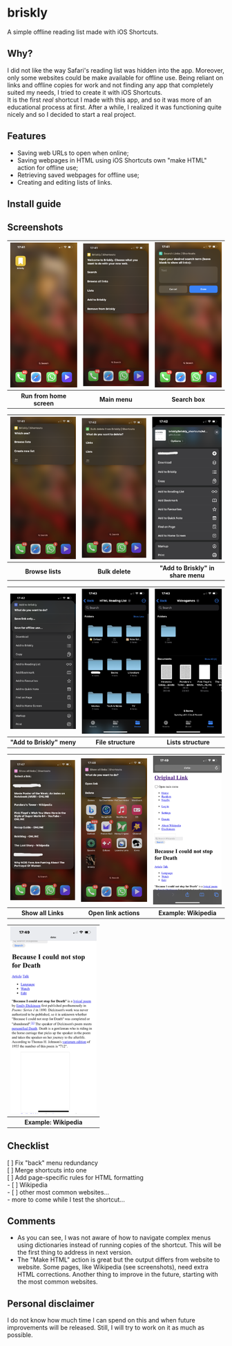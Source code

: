# briskly
A simple offline reading list made with iOS Shortcuts. 

<h2>Why?</h2>
<p>I did not like the way Safari's reading list was hidden into the app. Moreover, only some websites could be make available for offline use. Being reliant on links and offline copies for work and not finding any app that completely suited my needs, I tried to create it with iOS Shortcuts. <br>
It is the first <i>real</i> shortcut I made with this app, and so it was more of an educational process at first. After a while, I realized it was functioning quite nicely and so I decided to start a real project. <br></p>

<h2>Features</h2>
<ul>
 <li>Saving web URLs to open when online;</li>
 <li>Saving webpages in HTML using iOS Shortcuts own "make HTML" action for offline use;</li>
 <li>Retrieving saved webpages for offline use;</li>
 <li>Creating and editing lists of links.</li>
</ul>

## Install guide

<h2>Screenshots</h2>
<table>
 <tr>
  <th><img src="screenshots/IMG_4907.png" width="200"></th>
  <th><img src="screenshots/IMG_4908.png" width="200"></th>
  <th><img src="screenshots/IMG_4909.png" width="200"></th>
 </tr>
 <tr>
 <th>Run from home screen</th>
  <th>Main menu</th>
  <th>Search box</th>
 </tr>
</table>

<table>
  <tr>
  <th><img src="screenshots/IMG_4910.png" width="200"></th>
  <th><img src="screenshots/IMG_4911.png" width="200"></th>
  <th><img src="screenshots/IMG_4912.png" width="200"></th>
 </tr>
 <tr>
  <th>Browse lists</th>
  <th>Bulk delete</th>
  <th>"Add to Briskly" in share menu</th>
 </tr>
</table>


<table>
 <tr>
  <th><img src="screenshots/IMG_4913.png" width="200"></th>
  <th><img src="screenshots/IMG_4914.png" width="200"></th>
  <th><img src="screenshots/IMG_4915.png" width="200"></th>
 </tr>
 <tr>
  <th>"Add to Briskly" meny</th>
  <th>File structure</th>
  <th>Lists structure</th>
 </tr>
</table>


<table>
 <tr>
 <th><img src="screenshots/IMG_4916.png" width="200"></th>
  <th><img src="screenshots/IMG_4917.png" width="200"></th>
  <th><img src="screenshots/IMG_4919.png" width="200"></th>
 </tr>

  <tr>
  <th>Show all Links</th>
  <th>Open link actions</th>
  <th>Example: Wikipedia</th>
 </tr>
</table>

<table>
 <tr>
  <th><img src="screenshots/IMG_4920.png" width="200"></th>
 </tr>

  <tr>
  <th>Example: Wikipedia</th>
 </tr>
</table>

<h2>Checklist</h2>
 [ ] Fix "back" menu redundancy<br>
 [ ] Merge shortcuts into one<br>
 [ ] Add page-specific rules for HTML formatting <br> 
 - [ ] Wikipedia <br>
 - [ ] other most common websites... <br>
  - more to come while I test the shortcut...

## Comments
<ul>
 <li>As you can see, I was not aware of how to navigate complex menus using dictionaries instead of running copies of the shortcut. This will be the first thing to address in next version.<br></li>
 <li>The "Make HTML" action is great but the output differs from website to website. Some pages, like Wikipedia (see screenshots), need extra HTML corrections. Another thing to improve in the future, starting with the most common websites. </li>
</ul>

<h2>Personal disclaimer</h2>
I do not know how much time I can spend on this and when future improvements will be released. Still, I will try to work on it as much as possible.
